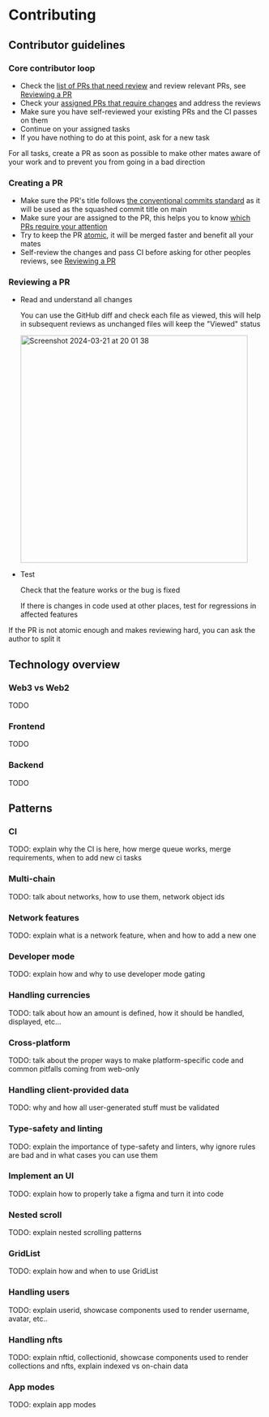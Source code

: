 # Contributing

## Contributor guidelines

### Core contributor loop

- Check the [list of PRs that need review](https://github.com/TERITORI/teritori-dapp/pulls?q=is%3Apr+is%3Aopen+review%3Arequired+draft%3Afalse+) and review relevant PRs, see [Reviewing a PR](#reviewing-a-pr)
- Check your [assigned PRs that require changes](https://github.com/TERITORI/teritori-dapp/pulls?q=is%3Apr+is%3Aopen+review%3Achanges_requested+draft%3Afalse+assignee%3A%40me+) and address the reviews
- Make sure you have self-reviewed your existing PRs and the CI passes on them
- Continue on your assigned tasks
- If you have nothing to do at this point, ask for a new task

For all tasks, create a PR as soon as possible to make other mates aware of your work and to prevent you from going in a bad direction

### Creating a PR

- Make sure the PR's title follows [the conventional commits standard](https://www.conventionalcommits.org/en/v1.0.0/) as it will be used as the squashed commit title on main
- Make sure your are assigned to the PR, this helps you to know [which PRs require your attention](https://github.com/TERITORI/teritori-dapp/pulls?q=is%3Apr+is%3Aopen+assignee%3A%40me)
- Try to keep the PR [atomic](https://fagnerbrack.com/one-pull-request-one-concern-e84a27dfe9f1), it will be merged faster and benefit all your mates
- Self-review the changes and pass CI before asking for other peoples reviews, see [Reviewing a PR](#reviewing-a-pr)

### Reviewing a PR

- Read and understand all changes
  
  You can use the GitHub diff and check each file as viewed, this will help in subsequent reviews as unchanged files will keep the "Viewed" status
  
  <img width="448" alt="Screenshot 2024-03-21 at 20 01 38" src="https://github.com/TERITORI/teritori-dapp/assets/7917064/6141fdd3-2746-498d-916f-9945a56c7ff0">

- Test
  
  Check that the feature works or the bug is fixed

  If there is changes in code used at other places, test for regressions in affected features

If the PR is not atomic enough and makes reviewing hard, you can ask the author to split it

## Technology overview

### Web3 vs Web2

TODO

### Frontend

TODO

### Backend

TODO

## Patterns

### CI

TODO: explain why the CI is here, how merge queue works, merge requirements, when to add new ci tasks

### Multi-chain

TODO: talk about networks, how to use them, network object ids

### Network features

TODO: explain what is a network feature, when and how to add a new one

### Developer mode

TODO: explain how and why to use developer mode gating

### Handling currencies

TODO: talk about how an amount is defined, how it should be handled, displayed, etc...

### Cross-platform 

TODO: talk about the proper ways to make platform-specific code and common pitfalls coming from web-only

### Handling client-provided data

TODO: why and how all user-generated stuff must be validated

### Type-safety and linting

TODO: explain the importance of type-safety and linters, why ignore rules are bad and in what cases you can use them

### Implement an UI

TODO: explain how to properly take a figma and turn it into code

### Nested scroll

TODO: explain nested scrolling patterns

### GridList

TODO: explain how and when to use GridList

### Handling users

TODO: explain userid, showcase components used to render username, avatar, etc..

### Handling nfts

TODO: explain nftid, collectionid, showcase components used to render collections and nfts, explain indexed vs on-chain data

### App modes

TODO: explain app modes
